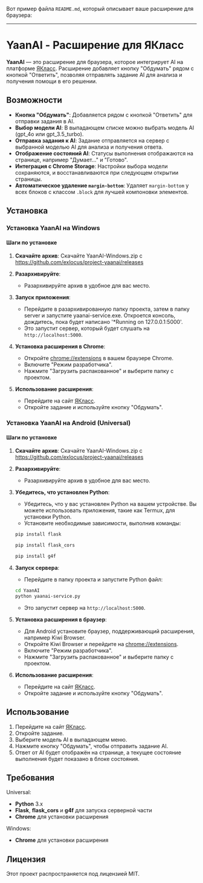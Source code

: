 Вот пример файла `README.md`, который описывает ваше расширение для браузера:

---

# YaanAI - Расширение для ЯКласс

**YaanAI** — это расширение для браузера, которое интегрирует AI на платформе [ЯКласс](https://www.yaklass.ru). Расширение добавляет кнопку "Обдумать" рядом с кнопкой "Ответить", позволяя отправлять задание AI для анализа и получения помощи в его решении.

## Возможности

- **Кнопка "Обдумать"**: Добавляется рядом с кнопкой "Ответить" для отправки задания в AI.
- **Выбор модели AI**: В выпадающем списке можно выбрать модель AI (gpt_4o или gpt_3.5_turbo).
- **Отправка задания к AI**: Задание отправляется на сервер с выбранной моделью AI для анализа и получения ответа.
- **Отображение состояний AI**: Статусы выполнения отображаются на странице, например "Думает..." и "Готово".
- **Интеграция с Chrome Storage**: Настройки выбора модели сохраняются, и восстанавливаются при следующем открытии страницы.
- **Автоматическое удаление `margin-bottom`**: Удаляет `margin-bottom` у всех блоков с классом `.block` для лучшей компоновки элементов.

## Установка

### Установка YaanAI на Windows

#### Шаги по установке

1. **Скачайте архив**:
   Скачайте YaanAI-Windows.zip с https://github.com/exlocus/project-yaanai/releases

2. **Разархивируйте**:
   - Разархивируйте архив в удобное для вас место.

3. **Запуск приложения**:
   - Перейдите в разархивированную папку проекта, затем в папку server и запустите yaanai-service.exe. Откроется консоль, дождитесь, пока будет написано '*Running on 127.0.0.1:5000'.
   - Это запустит сервер, который будет слушать на `http://localhost:5000`.

4. **Установка расширения в Chrome**:
   - Откройте [chrome://extensions](chrome://extensions) в вашем браузере Chrome.
   - Включите "Режим разработчика".
   - Нажмите "Загрузить распакованное" и выберите папку с проектом.

5. **Использование расширения**:
   - Перейдите на сайт [ЯКласс](https://www.yaklass.ru).
   - Откройте задание и используйте кнопку "Обдумать".

### Установка YaanAI на Android (Universal)

#### Шаги по установке

1. **Скачайте архив**:
   Скачайте YaanAI-Windows.zip с https://github.com/exlocus/project-yaanai/releases

2. **Разархивируйте**:
   - Разархивируйте архив в удобное для вас место.

2. **Убедитесь, что установлен Python**:
   - Убедитесь, что у вас установлен Python на вашем устройстве. Вы можете использовать приложения, такие как Termux, для установки Python.
   - Установите необходимые зависимости, выполнив команды:
   ```bash
   pip install flask
   ```
   ```bash
   pip install flask_cors
   ```
   ```bash
   pip install g4f
   ```

3. **Запуск сервера**:
   - Перейдите в папку проекта и запустите Python файл:
   ```bash
   cd YaanAI
   python yaanai-service.py
   ```
   - Это запустит сервер на `http://localhost:5000`.

4. **Установка расширения в браузер**:
   - Для Android установите браузер, поддерживающий расширения, например Kiwi Browser.
   - Откройте Kiwi Browser и перейдите на [chrome://extensions](chrome://extensions).
   - Включите "Режим разработчика".
   - Нажмите "Загрузить распакованное" и выберите папку с проектом.

5. **Использование расширения**:
   - Перейдите на сайт [ЯКласс](https://www.yaklass.ru).
   - Откройте задание и используйте кнопку "Обдумать".

## Использование

1. Перейдите на сайт [ЯКласс](https://www.yaklass.ru).
2. Откройте задание.
3. Выберите модель AI в выпадающем меню.
4. Нажмите кнопку "Обдумать", чтобы отправить задание AI.
5. Ответ от AI будет отображён на странице, а текущее состояние выполнения будет показано в блоке состояния.


## Требования

Universal:
- **Python** 3.x
- **Flask**, **flask_cors** и **g4f** для запуска серверной части
- **Chrome** для установки расширения

Windows:
- **Chrome** для установки расширения

## Лицензия

Этот проект распространяется под лицензией MIT.
